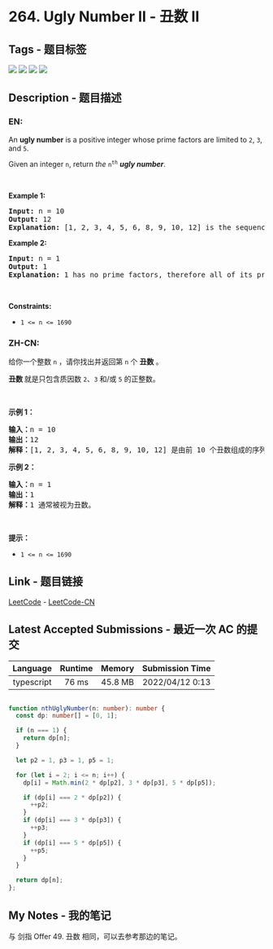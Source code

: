 
# 264. Ugly Number II - 丑数 II

## Tags - 题目标签

 <img src="https://img.shields.io/badge/Hash Table-哈希表-blue.svg">   <img src="https://img.shields.io/badge/Math-数学-blue.svg">   <img src="https://img.shields.io/badge/Dynamic Programming-动态规划-blue.svg">   <img src="https://img.shields.io/badge/Heap (Priority Queue)-堆（优先队列）-blue.svg">  


## Description - 题目描述

### EN:
<p>An <strong>ugly number</strong> is a positive integer whose prime factors are limited to <code>2</code>, <code>3</code>, and <code>5</code>.</p>

<p>Given an integer <code>n</code>, return <em>the</em> <code>n<sup>th</sup></code> <em><strong>ugly number</strong></em>.</p>

<p>&nbsp;</p>
<p><strong>Example 1:</strong></p>

<pre>
<strong>Input:</strong> n = 10
<strong>Output:</strong> 12
<strong>Explanation:</strong> [1, 2, 3, 4, 5, 6, 8, 9, 10, 12] is the sequence of the first 10 ugly numbers.
</pre>

<p><strong>Example 2:</strong></p>

<pre>
<strong>Input:</strong> n = 1
<strong>Output:</strong> 1
<strong>Explanation:</strong> 1 has no prime factors, therefore all of its prime factors are limited to 2, 3, and 5.
</pre>

<p>&nbsp;</p>
<p><strong>Constraints:</strong></p>

<ul>
	<li><code>1 &lt;= n &lt;= 1690</code></li>
</ul>


### ZH-CN:
<p>给你一个整数 <code>n</code> ，请你找出并返回第 <code>n</code> 个 <strong>丑数</strong> 。</p>

<p><strong>丑数 </strong>就是只包含质因数 <code>2</code>、<code>3</code> 和/或 <code>5</code> 的正整数。</p>

<p> </p>

<p><strong>示例 1：</strong></p>

<pre>
<strong>输入：</strong>n = 10
<strong>输出：</strong>12
<strong>解释：</strong>[1, 2, 3, 4, 5, 6, 8, 9, 10, 12] 是由前 10 个丑数组成的序列。
</pre>

<p><strong>示例 2：</strong></p>

<pre>
<strong>输入：</strong>n = 1
<strong>输出：</strong>1
<strong>解释：</strong>1 通常被视为丑数。
</pre>

<p> </p>

<p><strong>提示：</strong></p>

<ul>
	<li><code>1 <= n <= 1690</code></li>
</ul>



## Link - 题目链接

[LeetCode](https://leetcode.com/problems/ugly-number-ii/description/)  -  [LeetCode-CN](https://leetcode-cn.com/problems/ugly-number-ii/description/)
## Latest Accepted Submissions - 最近一次 AC 的提交


| Language | Runtime | Memory | Submission Time |
|:---:|:---:|:---:|:---:|
| typescript  | 76 ms | 45.8 MB | 2022/04/12 0:13 |

```typescript

function nthUglyNumber(n: number): number {
  const dp: number[] = [0, 1];

  if (n === 1) {
    return dp[n];
  }

  let p2 = 1, p3 = 1, p5 = 1;

  for (let i = 2; i <= n; i++) {
    dp[i] = Math.min(2 * dp[p2], 3 * dp[p3], 5 * dp[p5]);

    if (dp[i] === 2 * dp[p2]) {
      ++p2;
    }
    if (dp[i] === 3 * dp[p3]) {
      ++p3;
    }
    if (dp[i] === 5 * dp[p5]) {
      ++p5;
    }
  }

  return dp[n];
};

```
## My Notes - 我的笔记


与 剑指 Offer 49. 丑数 相同，可以去参考那边的笔记。


